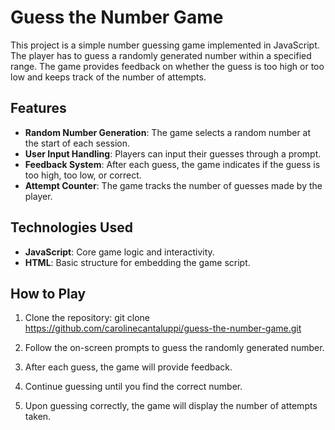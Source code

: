 # Guess the Number Game

This project is a simple number guessing game implemented in JavaScript. 
The player has to guess a randomly generated number within a specified range. 
The game provides feedback on whether the guess is too high or too low and keeps track of the number of attempts.

## Features

- **Random Number Generation**: The game selects a random number at the start of each session.
- **User Input Handling**: Players can input their guesses through a prompt.
- **Feedback System**: After each guess, the game indicates if the guess is too high, too low, or correct.
- **Attempt Counter**: The game tracks the number of guesses made by the player.

## Technologies Used

- **JavaScript**: Core game logic and interactivity.
- **HTML**: Basic structure for embedding the game script.

## How to Play

1. Clone the repository: git clone https://github.com/carolinecantaluppi/guess-the-number-game.git

2. Follow the on-screen prompts to guess the randomly generated number.

3. After each guess, the game will provide feedback.

4. Continue guessing until you find the correct number.

5. Upon guessing correctly, the game will display the number of attempts taken.
